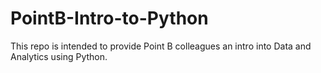 # PointB-Intro-to-Python
This repo is intended to provide Point B colleagues an intro into Data and Analytics using Python. 
